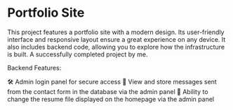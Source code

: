 # Portfolio Site
This project features a portfolio site with a modern design. Its user-friendly interface and responsive layout ensure a great experience on any device. It also includes backend code, allowing you to explore how the infrastructure is built. A successfully completed project by me.


Backend Features:

🛠 Admin login panel for secure access
📩 View and store messages sent from the contact form in the database via the admin panel
📄 Ability to change the resume file displayed on the homepage via the admin panel
